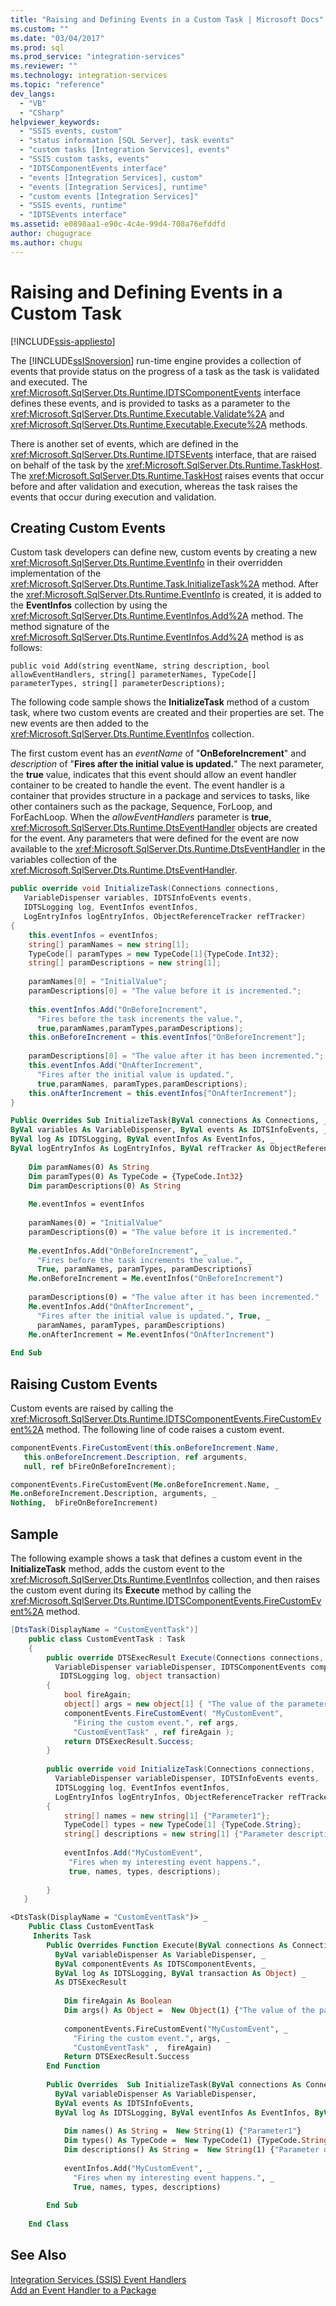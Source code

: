 ```yaml
---
title: "Raising and Defining Events in a Custom Task | Microsoft Docs"
ms.custom: ""
ms.date: "03/04/2017"
ms.prod: sql
ms.prod_service: "integration-services"
ms.reviewer: ""
ms.technology: integration-services
ms.topic: "reference"
dev_langs: 
  - "VB"
  - "CSharp"
helpviewer_keywords: 
  - "SSIS events, custom"
  - "status information [SQL Server], task events"
  - "custom tasks [Integration Services], events"
  - "SSIS custom tasks, events"
  - "IDTSComponentEvents interface"
  - "events [Integration Services], custom"
  - "events [Integration Services], runtime"
  - "custom events [Integration Services]"
  - "SSIS events, runtime"
  - "IDTSEvents interface"
ms.assetid: e0898aa1-e90c-4c4e-99d4-708a76efddfd
author: chugugrace
ms.author: chugu
---
```

# Raising and Defining Events in a Custom Task

[!INCLUDE[ssis-appliesto](../../../includes/ssis-appliesto-ssvrpluslinux-asdb-asdw-xxx.md)]


  The [!INCLUDE[ssISnoversion](../../../includes/ssisnoversion-md.md)] run-time engine provides a collection of events that provide status on the progress of a task as the task is validated and executed. The <xref:Microsoft.SqlServer.Dts.Runtime.IDTSComponentEvents> interface defines these events, and is provided to tasks as a parameter to the <xref:Microsoft.SqlServer.Dts.Runtime.Executable.Validate%2A> and <xref:Microsoft.SqlServer.Dts.Runtime.Executable.Execute%2A> methods.  
  
 There is another set of events, which are defined in the <xref:Microsoft.SqlServer.Dts.Runtime.IDTSEvents> interface, that are raised on behalf of the task by the <xref:Microsoft.SqlServer.Dts.Runtime.TaskHost>. The <xref:Microsoft.SqlServer.Dts.Runtime.TaskHost> raises events that occur before and after validation and execution, whereas the task raises the events that occur during execution and validation.  
  
## Creating Custom Events  
 Custom task developers can define new, custom events by creating a new <xref:Microsoft.SqlServer.Dts.Runtime.EventInfo> in their overridden implementation of the <xref:Microsoft.SqlServer.Dts.Runtime.Task.InitializeTask%2A> method. After the <xref:Microsoft.SqlServer.Dts.Runtime.EventInfo> is created, it is added to the **EventInfos** collection by using the <xref:Microsoft.SqlServer.Dts.Runtime.EventInfos.Add%2A> method. The method signature of the <xref:Microsoft.SqlServer.Dts.Runtime.EventInfos.Add%2A> method is as follows:  
  
 `public void Add(string eventName, string description, bool allowEventHandlers, string[] parameterNames, TypeCode[] parameterTypes, string[] parameterDescriptions);`  
  
 The following code sample shows the **InitializeTask** method of a custom task, where two custom events are created and their properties are set. The new events are then added to the <xref:Microsoft.SqlServer.Dts.Runtime.EventInfos> collection.  
  
 The first custom event has an *eventName* of "**OnBeforeIncrement**" and *description* of "**Fires after the initial value is updated.**" The next parameter, the **true** value, indicates that this event should allow an event handler container to be created to handle the event. The event handler is a container that provides structure in a package and services to tasks, like other containers such as the package, Sequence, ForLoop, and ForEachLoop. When the *allowEventHandlers* parameter is **true**, <xref:Microsoft.SqlServer.Dts.Runtime.DtsEventHandler> objects are created for the event. Any parameters that were defined for the event are now available to the <xref:Microsoft.SqlServer.Dts.Runtime.DtsEventHandler> in the variables collection of the <xref:Microsoft.SqlServer.Dts.Runtime.DtsEventHandler>.  
  
```csharp  
public override void InitializeTask(Connections connections,  
   VariableDispenser variables, IDTSInfoEvents events,  
   IDTSLogging log, EventInfos eventInfos,  
   LogEntryInfos logEntryInfos, ObjectReferenceTracker refTracker)  
{  
    this.eventInfos = eventInfos;  
    string[] paramNames = new string[1];  
    TypeCode[] paramTypes = new TypeCode[1]{TypeCode.Int32};  
    string[] paramDescriptions = new string[1];  
  
    paramNames[0] = "InitialValue";  
    paramDescriptions[0] = "The value before it is incremented.";  
  
    this.eventInfos.Add("OnBeforeIncrement",   
      "Fires before the task increments the value.",  
      true,paramNames,paramTypes,paramDescriptions);  
    this.onBeforeIncrement = this.eventInfos["OnBeforeIncrement"];  
  
    paramDescriptions[0] = "The value after it has been incremented.";  
    this.eventInfos.Add("OnAfterIncrement",  
      "Fires after the initial value is updated.",  
      true,paramNames, paramTypes,paramDescriptions);  
    this.onAfterIncrement = this.eventInfos["OnAfterIncrement"];  
}  
```  
  
```vb  
Public Overrides Sub InitializeTask(ByVal connections As Connections, _  
ByVal variables As VariableDispenser, ByVal events As IDTSInfoEvents, _  
ByVal log As IDTSLogging, ByVal eventInfos As EventInfos, _  
ByVal logEntryInfos As LogEntryInfos, ByVal refTracker As ObjectReferenceTracker)   
  
    Dim paramNames(0) As String  
    Dim paramTypes(0) As TypeCode = {TypeCode.Int32}  
    Dim paramDescriptions(0) As String  
  
    Me.eventInfos = eventInfos  
  
    paramNames(0) = "InitialValue"  
    paramDescriptions(0) = "The value before it is incremented."  
  
    Me.eventInfos.Add("OnBeforeIncrement", _  
      "Fires before the task increments the value.", _  
      True, paramNames, paramTypes, paramDescriptions)  
    Me.onBeforeIncrement = Me.eventInfos("OnBeforeIncrement")  
  
    paramDescriptions(0) = "The value after it has been incremented."  
    Me.eventInfos.Add("OnAfterIncrement", _  
      "Fires after the initial value is updated.", True, _  
      paramNames, paramTypes, paramDescriptions)  
    Me.onAfterIncrement = Me.eventInfos("OnAfterIncrement")  
  
End Sub  
```  
  
## Raising Custom Events  
 Custom events are raised by calling the <xref:Microsoft.SqlServer.Dts.Runtime.IDTSComponentEvents.FireCustomEvent%2A> method. The following line of code raises a custom event.  
  
```csharp  
componentEvents.FireCustomEvent(this.onBeforeIncrement.Name,  
   this.onBeforeIncrement.Description, ref arguments,  
   null, ref bFireOnBeforeIncrement);  
```  
  
```vb  
componentEvents.FireCustomEvent(Me.onBeforeIncrement.Name, _  
Me.onBeforeIncrement.Description, arguments, _  
Nothing,  bFireOnBeforeIncrement)  
```  
  
## Sample  
 The following example shows a task that defines a custom event in the **InitializeTask** method, adds the custom event to the <xref:Microsoft.SqlServer.Dts.Runtime.EventInfos> collection, and then raises the custom event during its **Execute** method by calling the <xref:Microsoft.SqlServer.Dts.Runtime.IDTSComponentEvents.FireCustomEvent%2A> method.  
  
```csharp  
[DtsTask(DisplayName = "CustomEventTask")]  
    public class CustomEventTask : Task  
    {  
        public override DTSExecResult Execute(Connections connections,   
          VariableDispenser variableDispenser, IDTSComponentEvents componentEvents,  
           IDTSLogging log, object transaction)  
        {  
            bool fireAgain;  
            object[] args = new object[1] { "The value of the parameter." };  
            componentEvents.FireCustomEvent( "MyCustomEvent",   
              "Firing the custom event.", ref args,  
              "CustomEventTask" , ref fireAgain );  
            return DTSExecResult.Success;  
        }  
  
        public override void InitializeTask(Connections connections,  
          VariableDispenser variableDispenser, IDTSInfoEvents events,  
          IDTSLogging log, EventInfos eventInfos,  
          LogEntryInfos logEntryInfos, ObjectReferenceTracker refTracker)  
        {  
            string[] names = new string[1] {"Parameter1"};  
            TypeCode[] types = new TypeCode[1] {TypeCode.String};  
            string[] descriptions = new string[1] {"Parameter description." };  
  
            eventInfos.Add("MyCustomEvent",  
             "Fires when my interesting event happens.",  
             true, names, types, descriptions);  
  
        }  
   }  
```  
  
```vb  
<DtsTask(DisplayName = "CustomEventTask")> _   
    Public Class CustomEventTask  
     Inherits Task  
        Public Overrides Function Execute(ByVal connections As Connections, _  
          ByVal variableDispenser As VariableDispenser, _  
          ByVal componentEvents As IDTSComponentEvents, _  
          ByVal log As IDTSLogging, ByVal transaction As Object) _  
          As DTSExecResult  
  
            Dim fireAgain As Boolean  
            Dim args() As Object =  New Object(1) {"The value of the parameter."}  
  
            componentEvents.FireCustomEvent("MyCustomEvent", _  
              "Firing the custom event.", args, _  
              "CustomEventTask" ,  fireAgain)  
            Return DTSExecResult.Success  
        End Function  
  
        Public Overrides  Sub InitializeTask(ByVal connections As Connections, _  
          ByVal variableDispenser As VariableDispenser,  
          ByVal events As IDTSInfoEvents,  
          ByVal log As IDTSLogging, ByVal eventInfos As EventInfos, ByVal logEnTryInfos As LogEnTryInfos, ByVal refTracker As ObjectReferenceTracker)  
  
            Dim names() As String =  New String(1) {"Parameter1"}  
            Dim types() As TypeCode =  New TypeCode(1) {TypeCode.String}  
            Dim descriptions() As String =  New String(1) {"Parameter description."}  
  
            eventInfos.Add("MyCustomEvent", _  
              "Fires when my interesting event happens.", _  
              True, names, types, descriptions)  
  
        End Sub  
  
    End Class  
```  
  
## See Also  
 [Integration Services &#40;SSIS&#41; Event Handlers](../../../integration-services/integration-services-ssis-event-handlers.md)   
 [Add an Event Handler to a Package](https://msdn.microsoft.com/library/5e56885d-8658-480a-bed9-3f2f8003fd78)  
  
  
